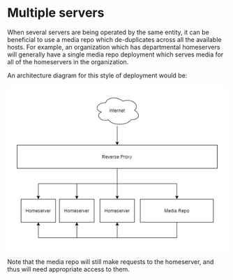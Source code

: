 # Multiple servers

When several servers are being operated by the same entity, it can be beneficial to use a media
repo which de-duplicates across all the available hosts. For example, an organization which has
departmental homeservers will generally have a single media repo deployment which serves media
for all of the homeservers in the organization.

An architecture diagram for this style of deployment would be:

![media-repo-collective.png](../../img/media-repo-collective.png)

Note that the media repo will still make requests to the homeserver, and thus will need appropriate
access to them.

